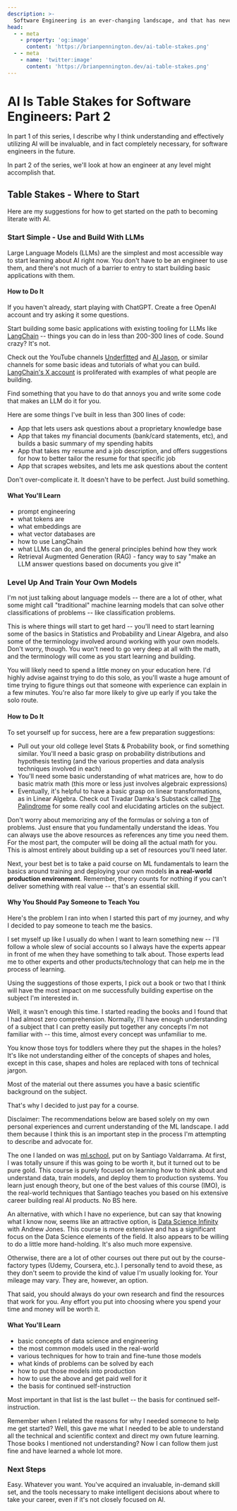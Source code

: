 ```yaml
---
description: >-
  Software Engineering is an ever-changing landscape, and that has never been more true with the explosion of AI onto the scene. Here, we'll explore a roadmap to how an aspiring engineer, at any level of seniority, can acquire the skill-set necessary to become proficient with AI generally, machine learning (ML), natural language processing (NLP), and MLOps.
head:
  - - meta
    - property: 'og:image'
      content: 'https://brianpennington.dev/ai-table-stakes.png'
  - - meta
    - name: 'twitter:image'
      content: 'https://brianpennington.dev/ai-table-stakes.png'
---
```


# AI Is Table Stakes for Software Engineers: Part 2

In part 1 of this series, I describe why I think understanding and effectively utilizing AI will be invaluable, and in fact completely necessary, for software engineers in the future.

In part 2 of the series, we'll look at how an engineer at any level might accomplish that.

## Table Stakes - Where to Start

Here are my suggestions for how to get started on the path to becoming literate with AI.

### Start Simple - Use and Build With LLMs

Large Language Models (LLMs) are the simplest and most accessible way to start learning about AI right now. You don't have to be an engineer to use them, and there's not much of a barrier to entry to start building basic applications with them.

#### How to Do It

If you haven't already, start playing with ChatGPT. Create a free OpenAI account and try asking it some questions.

Start building some basic applications with existing tooling for LLMs like <a href="https://www.langchain.com/" target="_blank">LangChain</a> -- things you can do in less than 200-300 lines of code. Sound crazy? It's not.

Check out the YouTube channels <a href="https://www.youtube.com/@underfitted" target="_blank">Underfitted</a> and <a href="https://www.youtube.com/@AIJasonZ" target="_blank">AI Jason</a>, or similar channels for some basic ideas and tutorials of what you can build. <a href="https://twitter.com/LangChainAI" target="_blank">LangChain's X account</a> is proliferated with examples of what people are building.

Find something that you have to do that annoys you and write some code that makes an LLM do it for you.

Here are some things I've built in less than 300 lines of code:

- App that lets users ask questions about a proprietary knowledge base
- App that takes my financial documents (bank/card statements, etc), and builds a basic summary of my spending habits
- App that takes my resume and a job description, and offers suggestions for how to better tailor the resume for that specific job
- App that scrapes websites, and lets me ask questions about the content

Don't over-complicate it. It doesn't have to be perfect. Just build something.

#### What You'll Learn

- prompt engineering
- what tokens are
- what embeddings are
- what vector databases are
- how to use LangChain
- what LLMs can do, and the general principles behind how they work
- Retrieval Augmented Generation (RAG) - fancy way to say "make an LLM answer questions based on documents you give it"

### Level Up And Train Your Own Models

I'm not just talking about language models -- there are a lot of other, what some might call "traditional" machine learning models that can solve other classifications of problems -- like classification problems.

This is where things will start to get hard -- you'll need to start learning some of the basics in Statistics and Probability and Linear Algebra, and also some of the terminology involved around working with your own models. Don't worry, though. You won't need to go very deep at all with the math, and the terminology will come as you start learning and building.

You will likely need to spend a little money on your education here. I'd highly advise against trying to do this solo, as you'll waste a huge amount of time trying to figure things out that someone with experience can explain in a few minutes. You're also far more likely to give up early if you take the solo route.

#### How to Do It

To set yourself up for success, here are a few preparation suggestions:

- Pull out your old college level Stats & Probability book, or find something similar. You'll need a basic grasp on probability distributions and hypothesis testing (and the various properties and data analysis techniques involved in each)
- You'll need some basic understanding of what matrices are, how to do basic matrix math (this more or less just involves algebraic expressions)
- Eventually, it's helpful to have a basic grasp on linear transformations, as in Linear Algebra. Check out Tivadar Damka's Substack called <a href="https://thepalindrome.org/" target="_blank">The Palindrome</a> for some really cool and elucidating articles on the subject.

Don't worry about memorizing any of the formulas or solving a ton of problems. Just ensure that you fundamentally understand the ideas. You can always use the above resources as references any time you need them. For the most part, the computer will be doing all the actual math for you. This is almost entirely about building up a set of resources you'll need later.

Next, your best bet is to take a paid course on ML fundamentals to learn the basics around training and deploying your own models **in a real-world production environment**. Remember, theory counts for nothing if you can't deliver something with real value -- that's an essential skill.

#### Why You Should Pay Someone to Teach You

Here's the problem I ran into when I started this part of my journey, and why I decided to pay someone to teach me the basics.

I set myself up like I usually do when I want to learn something new -- I'll follow a whole slew of social accounts so I always have the experts appear in front of me when they have something to talk about. Those experts lead me to other experts and other products/technology that can help me in the process of learning.

Using the suggestions of those experts, I pick out a book or two that I think will have the most impact on me successfully building expertise on the subject I'm interested in.

Well, it wasn't enough this time. I started reading the books and I found that I had almost zero comprehension. Normally, I'll have enough understanding of a subject that I can pretty easily put together any concepts I'm not familiar with -- this time, almost every concept was unfamiliar to me.

You know those toys for toddlers where they put the shapes in the holes? It's like not understanding either of the concepts of shapes and holes, except in this case, shapes and holes are replaced with tons of technical jargon.

Most of the material out there assumes you have a basic scientific background on the subject.

That's why I decided to just pay for a course.

Disclaimer: The recommendations below are based solely on my own personal experiences and current understanding of the ML landscape. I add them because I think this is an important step in the process I'm attempting to describe and advocate for.

The one I landed on was <a href="https://ml.school/" target="_blank">ml.school</a>, put on by Santiago Valdarrama. At first, I was totally unsure if this was going to be worth it, but it turned out to be pure gold. This course is purely focused on learning how to think about and understand data, train models, and deploy them to production systems. You learn just enough theory, but one of the best values of this course (IMO), is the real-world techniques that Santiago teaches you based on his extensive career building real AI products. No BS here.

An alternative, with which I have no experience, but can say that knowing what I know now, seems like an attractive option, is <a href="https://www.data-science-infinity.com/" target="_blank">Data Science Infinity</a> with Andrew Jones. This course is more extensive and has a significant focus on the Data Science elements of the field. It also appears to be willing to do a little more hand-holding. It's also much more expensive.

Otherwise, there are a lot of other courses out there put out by the course-factory types (Udemy, Coursera, etc.). I personally tend to avoid these, as they don't seem to provide the kind of value I'm usually looking for. Your mileage may vary. They are, however, an option.

That said, you should always do your own research and find the resources that work for you. Any effort you put into choosing where you spend your time and money will be worth it.

#### What You'll Learn

- basic concepts of data science and engineering
- the most common models used in the real-world
- various techniques for how to train and fine-tune those models
- what kinds of problems can be solved by each
- how to put those models into production
- how to use the above and get paid well for it
- the basis for continued self-instruction

Most important in that list is the last bullet -- the basis for continued self-instruction.

Remember when I related the reasons for why I needed someone to help me get started? Well, this gave me what I needed to be able to understand all the technical and scientific context and direct my own future learning. Those books I mentioned not understanding? Now I can follow them just fine and have learned a whole lot more.

### Next Steps

Easy. Whatever you want. You've acquired an invaluable, in-demand skill set, and the tools necessary to make intelligent decisions about where to take your career, even if it's not closely focused on AI.
